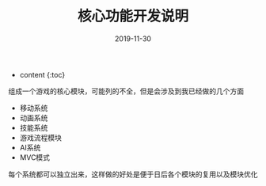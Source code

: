 ﻿---
layout: post
title: "核心功能开发说明"
date: 2019-11-30
categories: Demo开发笔记
tags: Demo开发
excerpt: 核心功能开发说明
mathjax: true
---

* content
{:toc}

组成一个游戏的核心模块，可能列的不全，但是会涉及到我已经做的几个方面

- 移动系统
- 动画系统
- 技能系统
- 游戏流程模块
- AI系统
- MVC模式


每个系统都可以独立出来，这样做的好处是便于日后各个模块的复用以及模块优化